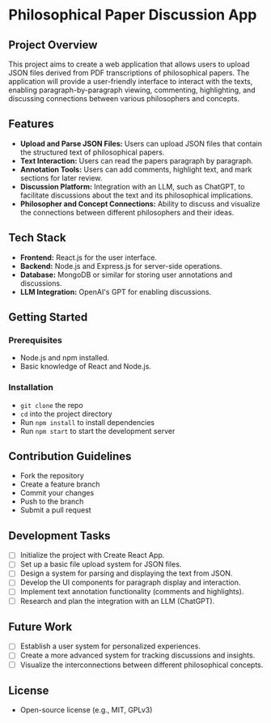 # Philosophical Paper Discussion App

## Project Overview
This project aims to create a web application that allows users to upload JSON files derived from PDF transcriptions of philosophical papers. The application will provide a user-friendly interface to interact with the texts, enabling paragraph-by-paragraph viewing, commenting, highlighting, and discussing connections between various philosophers and concepts.

## Features
- **Upload and Parse JSON Files:** Users can upload JSON files that contain the structured text of philosophical papers.
- **Text Interaction:** Users can read the papers paragraph by paragraph.
- **Annotation Tools:** Users can add comments, highlight text, and mark sections for later review.
- **Discussion Platform:** Integration with an LLM, such as ChatGPT, to facilitate discussions about the text and its philosophical implications.
- **Philosopher and Concept Connections:** Ability to discuss and visualize the connections between different philosophers and their ideas.

## Tech Stack
- **Frontend:** React.js for the user interface.
- **Backend:** Node.js and Express.js for server-side operations.
- **Database:** MongoDB or similar for storing user annotations and discussions.
- **LLM Integration:** OpenAI's GPT for enabling discussions.

## Getting Started

### Prerequisites
- Node.js and npm installed.
- Basic knowledge of React and Node.js.

### Installation
- `git clone` the repo
- `cd` into the project directory
- Run `npm install` to install dependencies
- Run `npm start` to start the development server

## Contribution Guidelines
- Fork the repository
- Create a feature branch
- Commit your changes
- Push to the branch
- Submit a pull request

## Development Tasks
- [ ] Initialize the project with Create React App.
- [ ] Set up a basic file upload system for JSON files.
- [ ] Design a system for parsing and displaying the text from JSON.
- [ ] Develop the UI components for paragraph display and interaction.
- [ ] Implement text annotation functionality (comments and highlights).
- [ ] Research and plan the integration with an LLM (ChatGPT).

## Future Work
- [ ] Establish a user system for personalized experiences.
- [ ] Create a more advanced system for tracking discussions and insights.
- [ ] Visualize the interconnections between different philosophical concepts.

## License
- Open-source license (e.g., MIT, GPLv3)
